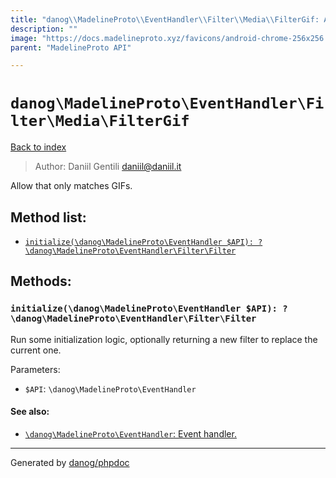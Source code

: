 ```yaml
---
title: "danog\\MadelineProto\\EventHandler\\Filter\\Media\\FilterGif: Allow that only matches GIFs."
description: ""
image: "https://docs.madelineproto.xyz/favicons/android-chrome-256x256.png"
parent: "MadelineProto API"

---
```

# `danog\MadelineProto\EventHandler\Filter\Media\FilterGif`
[Back to index](../../../../../index.html)

> Author: Daniil Gentili <daniil@daniil.it>  
  

Allow that only matches GIFs.  




## Method list:
* [`initialize(\danog\MadelineProto\EventHandler $API): ?\danog\MadelineProto\EventHandler\Filter\Filter`](#initialize-danog-madelineproto-eventhandler-api-danog-madelineproto-eventhandler-filter-filter)

## Methods:
### `initialize(\danog\MadelineProto\EventHandler $API): ?\danog\MadelineProto\EventHandler\Filter\Filter`

Run some initialization logic, optionally returning a new filter to replace the current one.


Parameters:

* `$API`: `\danog\MadelineProto\EventHandler`   


#### See also: 
* [`\danog\MadelineProto\EventHandler`: Event handler.](../../../../../danog/MadelineProto/EventHandler.html)




---
Generated by [danog/phpdoc](https://phpdoc.daniil.it)
